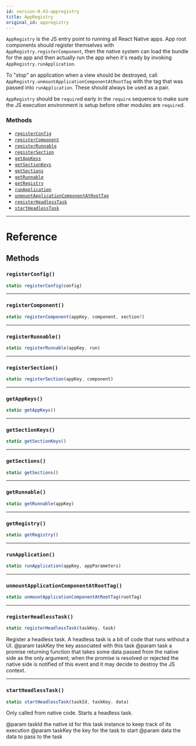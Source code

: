 ```yaml
---
id: version-0.43-appregistry
title: AppRegistry
original_id: appregistry
---
```


`AppRegistry` is the JS entry point to running all React Native apps.  App
root components should register themselves with
`AppRegistry.registerComponent`, then the native system can load the bundle
for the app and then actually run the app when it's ready by invoking
`AppRegistry.runApplication`.

To "stop" an application when a view should be destroyed, call
`AppRegistry.unmountApplicationComponentAtRootTag` with the tag that was
passed into `runApplication`. These should always be used as a pair.

`AppRegistry` should be `require`d early in the `require` sequence to make
sure the JS execution environment is setup before other modules are
`require`d.


### Methods

- [`registerConfig`](appregistry.md#registerconfig)
- [`registerComponent`](appregistry.md#registercomponent)
- [`registerRunnable`](appregistry.md#registerrunnable)
- [`registerSection`](appregistry.md#registersection)
- [`getAppKeys`](appregistry.md#getappkeys)
- [`getSectionKeys`](appregistry.md#getsectionkeys)
- [`getSections`](appregistry.md#getsections)
- [`getRunnable`](appregistry.md#getrunnable)
- [`getRegistry`](appregistry.md#getregistry)
- [`runApplication`](appregistry.md#runapplication)
- [`unmountApplicationComponentAtRootTag`](appregistry.md#unmountapplicationcomponentatroottag)
- [`registerHeadlessTask`](appregistry.md#registerheadlesstask)
- [`startHeadlessTask`](appregistry.md#startheadlesstask)




---

# Reference

## Methods

### `registerConfig()`

```javascript
static registerConfig(config)
```



---

### `registerComponent()`

```javascript
static registerComponent(appKey, component, section?)
```



---

### `registerRunnable()`

```javascript
static registerRunnable(appKey, run)
```



---

### `registerSection()`

```javascript
static registerSection(appKey, component)
```



---

### `getAppKeys()`

```javascript
static getAppKeys()
```



---

### `getSectionKeys()`

```javascript
static getSectionKeys()
```



---

### `getSections()`

```javascript
static getSections()
```



---

### `getRunnable()`

```javascript
static getRunnable(appKey)
```



---

### `getRegistry()`

```javascript
static getRegistry()
```



---

### `runApplication()`

```javascript
static runApplication(appKey, appParameters)
```



---

### `unmountApplicationComponentAtRootTag()`

```javascript
static unmountApplicationComponentAtRootTag(rootTag)
```



---

### `registerHeadlessTask()`

```javascript
static registerHeadlessTask(taskKey, task)
```


Register a headless task. A headless task is a bit of code that runs without a UI.
@param taskKey the key associated with this task
@param task    a promise returning function that takes some data passed from the native side as
               the only argument; when the promise is resolved or rejected the native side is
               notified of this event and it may decide to destroy the JS context.




---

### `startHeadlessTask()`

```javascript
static startHeadlessTask(taskId, taskKey, data)
```


Only called from native code. Starts a headless task.

@param taskId the native id for this task instance to keep track of its execution
@param taskKey the key for the task to start
@param data the data to pass to the task




